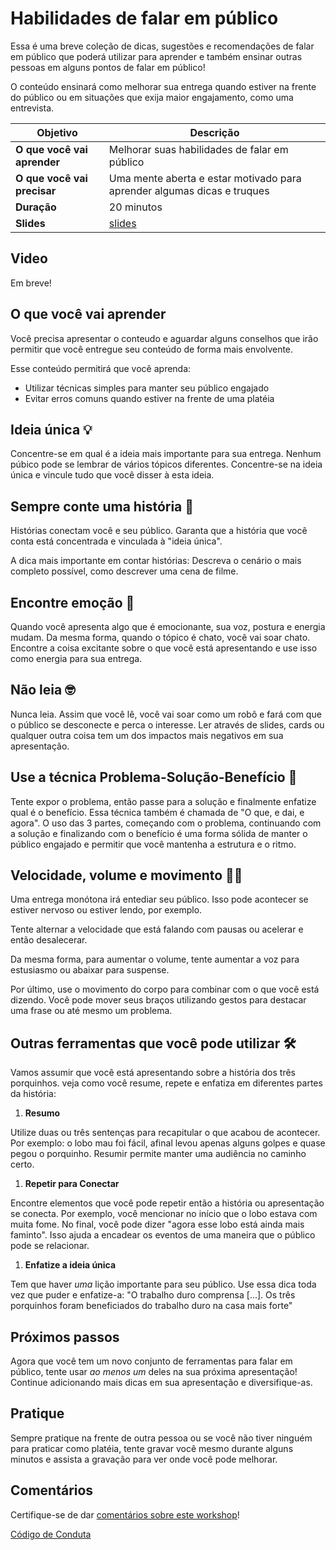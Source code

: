 # Habilidades de falar em público

Essa é uma breve coleção de dicas, sugestões e recomendações de falar em público que poderá utilizar para aprender e também ensinar outras pessoas em alguns pontos de falar em público!

O conteúdo ensinará como melhorar sua entrega quando estiver na frente do público ou em situações que exija maior engajamento, como uma entrevista.


| **Objetivo**                  | Descrição                                                                 |
| ----------------------------- | ---------------------------------------------------------------------     |
| **O que você vai aprender**   | Melhorar suas habilidades de falar em público                             |
| **O que você vai precisar**   | Uma mente aberta e estar motivado para aprender algumas dicas e truques   |
| **Duração**                   | 20 minutos                                                                |
| **Slides**                    | [slides](./slides.pptx)                                                   |

## Video

Em breve!

<!--
[![apresentação passo a passo](./images/promo.png)](https://youtu.be/xxxxxxx "apresentação passo a passo")
> 🎥 Clique nesta imagem para assistir o Alfredo para guiá-lo nesta apresentação
-->


## O que você vai aprender

Você precisa apresentar o conteudo e aguardar alguns conselhos que irão permitir que você entregue seu conteúdo de forma mais envolvente.

Esse conteúdo permitirá que você aprenda:

- Utilizar técnicas simples para manter seu público engajado
- Evitar erros comuns quando estiver na frente de uma platéia

## Ideia única 💡

Concentre-se em qual é a ideia mais importante para sua entrega. Nenhum púbico pode se lembrar de vários tópicos diferentes. Concentre-se na ideia única e vincule tudo que você disser à esta ideia.

## Sempre conte uma história 📘

Histórias conectam você e seu público. Garanta que a história que você conta está concentrada e vinculada à "ideia única".

A dica mais importante em contar histórias: Descreva o cenário o mais completo possível, como descrever uma cena de filme.

## Encontre emoção 🤩

Quando você apresenta algo que é emocionante, sua voz, postura e energia mudam. Da mesma forma, quando o tópico é chato, você vai soar chato. Encontre a coisa excitante sobre o que você está apresentando e use isso como energia para sua entrega.

## Não leia 🤓

Nunca leia. Assim que você lê, você vai soar como um robô e fará com que o público se desconecte e perca o interesse. Ler através de slides, cards ou qualquer outra coisa tem um dos impactos mais negativos em sua apresentação.

## Use a técnica Problema-Solução-Benefício 🎯

Tente expor o problema, então passe para a solução e finalmente enfatize qual é o benefício. Essa técnica também é chamada de "O que, e dai, e agora". O uso das 3 partes, começando com o problema, continuando com a solução e finalizando com o benefício é uma forma sólida de manter o público engajado e permitir que você mantenha a estrutura e o ritmo.

## Velocidade, volume e movimento 🏃🏽

Uma entrega monótona irá entediar seu público. Isso pode acontecer se estiver nervoso ou estiver lendo, por exemplo.

Tente alternar a velocidade que está falando com pausas ou acelerar e então desalecerar.

Da mesma forma, para aumentar o volume, tente aumentar a voz para estusiasmo ou abaixar para suspense.

Por último, use o movimento do corpo para combinar com o que você está dizendo. Você pode mover seus braços utilizando gestos para destacar uma frase ou até mesmo um problema.

## Outras ferramentas que você pode utilizar 🛠

Vamos assumir que você está apresentando sobre a história dos três porquinhos. veja como você resume, repete e enfatiza em diferentes partes da história:

1. **Resumo**

Utilize duas ou três sentenças para recapitular o que acabou de acontecer. Por exemplo: o lobo mau foi fácil, afinal levou apenas alguns golpes e quase pegou o porquinho.
Resumir permite manter uma audiência no caminho certo.

1. **Repetir para Conectar**

Encontre elementos que você pode repetir então a história ou apresentação se conecta. Por exemplo, você mencionar no início que o lobo estava com muita fome. No final, você pode dizer "agora esse lobo está ainda mais faminto". 
Isso ajuda a encadear os eventos de uma maneira que o público pode se relacionar.

1. **Enfatize a ideia única**

Tem que haver *uma* lição importante para seu público. Use essa dica toda vez que puder e enfatize-a: "O trabalho duro comprensa [...]. Os três porquinhos foram beneficiados do trabalho duro na casa mais forte"

## Próximos passos

Agora que você tem um novo conjunto de ferramentas para falar em público, tente usar _ao menos um_ deles na sua próxima apresentação! Continue adicionando mais dicas em sua apresentação e diversifique-as.

## Pratique

Sempre pratique na frente de outra pessoa ou se você não tiver ninguém para praticar como platéia, tente gravar você mesmo durante alguns minutos e assista a gravação para ver onde você pode melhorar.

## Comentários

Certifique-se de dar [comentários sobre este workshop](https://forms.office.com/r/MdhJWMZthR)!

[Código de Conduta](../../CODE_OF_CONDUCT.md)

